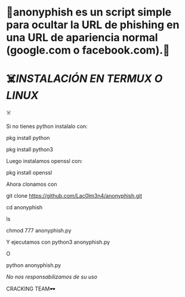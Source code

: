 # 🤖anonyphish es un script simple para ocultar la URL de phishing en una URL de apariencia normal (google.com o facebook.com).🤖


# ☠️*INSTALACIÓN EN TERMUX O LINUX*
☠️

Si no tienes python instalalo con:

pkg install python

pkg install python3

Luego instalamos openssl con:

pkg install openssl

Ahora clonamos con

git clone https://github.com/Lac0lm3n4/anonyphish.git

cd anonyphish

ls

chmod 777 anonyphish.py

Y ejecutamos con python3 anonyphish.py

O

python anonyphish.py

*No nos responsabilizamos de su uso*

CRACKING TEAM🕶
